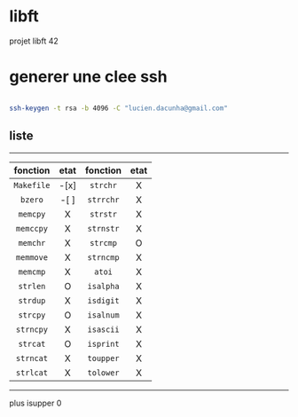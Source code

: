 # libft
projet libft 42

# generer une clee ssh
```sh

ssh-keygen -t rsa -b 4096 -C "lucien.dacunha@gmail.com"
```
## liste
*******************************************************
| fonction  | etat  | fonction  | etat |
| :-------: | :--:  | :-------: | :--: |
| `Makefile`| -[x]  | `strchr`  |  X   |
| `bzero`   | -[ ]  | `strrchr` |  X   |
| `memcpy`  |  X   | `strstr`  |  X   |
| `memccpy` |  X   | `strnstr` |  X   |
| `memchr`  |  X   | `strcmp`  |  O   |
| `memmove` |  X   | `strncmp` |  X   |
| `memcmp`  |  X   | `atoi`    |  X   |
| `strlen`  |  O   | `isalpha` |  X   |
| `strdup`  |  X   | `isdigit` |  X   |
| `strcpy`  |  O   | `isalnum` |  X   |
| `strncpy` |  X   | `isascii` |  X   |
| `strcat`  |  O   | `isprint` |  X   |
| `strncat` |  X   | `toupper` |  X   |
| `strlcat` |  X   | `tolower` |  X   | 
*********************************************************

plus 
isupper     0